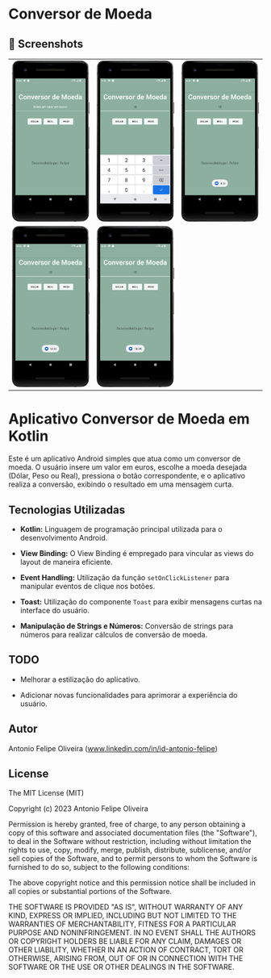 # Conversor de Moeda


## :camera_flash: Screenshots
<!-- You can add more screenshots here if you like -->

<table>
  <tr>
    <td><img src="/Result/Screenshot_1.png" width="260"></td>
    <td><img src="/Result/Screenshot_2.png" width="260"></td>
    <td><img src="/Result/Screenshot_3.png" width="260"></td>
  </tr>
  <tr>
    <td><img src="/Result/Screenshot_4.png" width="260"></td>
    <td><img src="/Result/Screenshot_5.png" width="260"></td>
    <!-- Adicione mais colunas conforme necessário -->
  </tr>
</table>


# Aplicativo Conversor de Moeda em Kotlin

Este é um aplicativo Android simples que atua como um conversor de moeda. O usuário insere um valor em euros, escolhe a moeda desejada (Dólar, Peso ou Real), pressiona o botão correspondente, e o aplicativo realiza a conversão, exibindo o resultado em uma mensagem curta.

## Tecnologias Utilizadas

* **Kotlin:** Linguagem de programação principal utilizada para o desenvolvimento Android.
  
* **View Binding:** O View Binding é empregado para vincular as views do layout de maneira eficiente.

* **Event Handling:** Utilização da função `setOnClickListener` para manipular eventos de clique nos botões.

* **Toast:** Utilização do componente `Toast` para exibir mensagens curtas na interface do usuário.

* **Manipulação de Strings e Números:** Conversão de strings para números para realizar cálculos de conversão de moeda.

## TODO

* Melhorar a estilização do aplicativo.
  
* Adicionar novas funcionalidades para aprimorar a experiência do usuário.

## Autor
Antonio Felipe Oliveira (www.linkedin.com/in/id-antonio-felipe)

## License

The MIT License (MIT)

Copyright (c) 2023 Antonio Felipe Oliveira

Permission is hereby granted, free of charge, to any person obtaining a copy of
this software and associated documentation files (the "Software"), to deal in
the Software without restriction, including without limitation the rights to
use, copy, modify, merge, publish, distribute, sublicense, and/or sell copies of
the Software, and to permit persons to whom the Software is furnished to do so,
subject to the following conditions:

The above copyright notice and this permission notice shall be included in all
copies or substantial portions of the Software.

THE SOFTWARE IS PROVIDED "AS IS", WITHOUT WARRANTY OF ANY KIND, EXPRESS OR
IMPLIED, INCLUDING BUT NOT LIMITED TO THE WARRANTIES OF MERCHANTABILITY, FITNESS
FOR A PARTICULAR PURPOSE AND NONINFRINGEMENT. IN NO EVENT SHALL THE AUTHORS OR
COPYRIGHT HOLDERS BE LIABLE FOR ANY CLAIM, DAMAGES OR OTHER LIABILITY, WHETHER
IN AN ACTION OF CONTRACT, TORT OR OTHERWISE, ARISING FROM, OUT OF OR IN
CONNECTION WITH THE SOFTWARE OR THE USE OR OTHER DEALINGS IN THE SOFTWARE.
```
